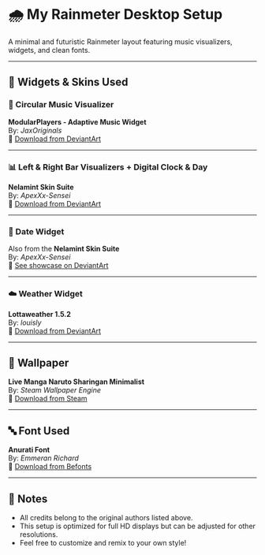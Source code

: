 # 🌧️ My Rainmeter Desktop Setup

A minimal and futuristic Rainmeter layout featuring music visualizers, widgets, and clean fonts.

---

## 🔧 Widgets & Skins Used

### 🎵 Circular Music Visualizer  
**ModularPlayers - Adaptive Music Widget**  
By: *JaxOriginals*  
🔗 [Download from DeviantArt](https://www.deviantart.com/jaxoriginals/art/ModularPlayers-Adaptive-music-widget-886577256)

---

### 📊 Left & Right Bar Visualizers + Digital Clock & Day  
**Nelamint Skin Suite**  
By: *ApexXx-Sensei*  
🔗 [Download from DeviantArt](https://www.deviantart.com/apexxx-sensei/art/Nelamint-737061271)

---

### 📅 Date Widget  
Also from the **Nelamint Skin Suite**  
By: *ApexXx-Sensei*  
🔗 [See showcase on DeviantArt](https://www.deviantart.com/apexxx-sensei/art/My-Current-Desktop-11-848508434)

---

### ☁️ Weather Widget  
**Lottaweather 1.5.2**  
By: *louisly*  
🔗 [Download from DeviantArt](https://www.deviantart.com/louisly/art/Lottaweather-1-5-2-847570474)

---

## 🎨 Wallpaper

**Live Manga Naruto Sharingan Minimalist**  
By: *Steam Wallpaper Engine*  
🔗 [Download from Steam](https://store.steampowered.com/app/431960/Wallpaper_Engine/)

---

## 🔤 Font Used

**Anurati Font**  
By: *Emmeran Richard*  
🔗 [Download from Befonts](https://befonts.com/anurati-font.html)

---

## 📌 Notes
- All credits belong to the original authors listed above.
- This setup is optimized for full HD displays but can be adjusted for other resolutions.
- Feel free to customize and remix to your own style!

